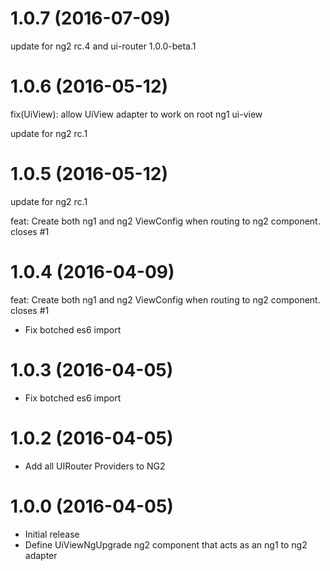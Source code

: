 <a name="1.0.7"></a>
# 1.0.7 (2016-07-09)

update for ng2 rc.4 and ui-router 1.0.0-beta.1

<a name="1.0.6"></a>
# 1.0.6 (2016-05-12)

fix(UiView): allow UiView adapter to work on root ng1 ui-view

update for ng2 rc.1

<a name="1.0.5"></a>
# 1.0.5 (2016-05-12)

update for ng2 rc.1

feat: Create both ng1 and ng2 ViewConfig when routing to ng2 component.  closes #1
<a name="1.0.4"></a>
# 1.0.4 (2016-04-09)

feat: Create both ng1 and ng2 ViewConfig when routing to ng2 component.  closes #1

* Fix botched es6 import

<a name="1.0.3"></a>
# 1.0.3 (2016-04-05)

* Fix botched es6 import

<a name="1.0.2"></a>
# 1.0.2 (2016-04-05)

* Add all UIRouter Providers to NG2

<a name="1.0.0"></a>
# 1.0.0 (2016-04-05)

* Initial release
* Define UiViewNgUpgrade ng2 component that acts as an ng1 to ng2 adapter
